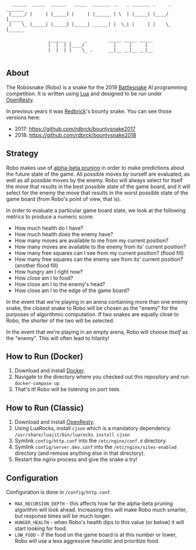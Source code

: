 ```
  ______  _____  ______   _____  _______ __   _ _______ _     _ _______
 |_____/ |     | |_____] |     | |______ | \  | |_____| |____/  |______
 |    \_ |_____| |_____] |_____| ______| |  \_| |     | |    \_ |______
                                                                       
                _______ _     _        _____ _____ _____               
                |  |  | |____/           |     |     |                 
                |  |  | |    \_ .      __|__ __|__ __|__               
                                                                       
```

## About
The Robosnake (Robo) is a snake for the 2019 [Battlesnake](http://www.battlesnake.io) AI programming competition. It is written using [Lua](https://www.lua.org/) and designed to be run under [OpenResty](http://openresty.org/).

In previous years it was [Redbrick](http://www.rdbrck.com)'s bounty snake. You can see those versions here:

* 2017: https://github.com/rdbrck/bountysnake2017
* 2018: https://github.com/rdbrck/bountysnake2018


## Strategy
Robo makes use of [alpha-beta pruning](https://en.wikipedia.org/wiki/Alpha%E2%80%93beta_pruning) in order to make predictions about the future state of the game. All possible moves by ourself are evaluated, as well as all possible moves by the enemy. Robo will always select for itself the move that results in the best possible state of the game board, and it will select for the enemy the move that results in the worst possible state of the game board (from Robo's point of view, that is).

In order to evaluate a particular game board state, we look at the following metrics to produce a numeric score:

* How much health do I have?
* How much health does the enemy have?
* How many moves are available to me from my current position?
* How many moves are available to the enemy from its' current position?
* How many free squares can I see from my current position? (flood fill)
* How many free squares can the enemy see from its' current position? (another flood fill)
* How hungry am I right now?
* How close am I to food?
* How close am I to the enemy's head?
* How close am I to the edge of the game board?

In the event that we're playing in an arena containing more than one enemy snake, the closest snake to Robo will be chosen as the "enemy" for the purposes of algorithmic computation. If two snakes are equally close to Robo, the shorter of the two will be selected.

In the event that we're playing in an empty arena, Robo will choose *itself* as the "enemy". This will often lead to hilarity!


## How to Run (Docker)
1. Download and install [Docker](http://docker.com/).
2. Navigate to the directory where you checked out this repository and run `docker-compose up`
3. That's it! Robo will be listening on port `5000`.


## How to Run (Classic)
1. Download and install [OpenResty](http://openresty.org/).
2. Using LuaRocks, install `cjson` which is a mandatory dependency: `/usr/share/luajit/bin/luarocks install cjson`
3. Symlink `config/http.conf` into the `/etc/nginx/conf.d` directory.
4. Symlink `config/server.dev.conf` into the `/etc/nginx/sites-enabled` directory (and remove anything else in that directory).
5. Restart the nginx process and give the snake a try!


## Configuration
Configuration is done in `/config/http.conf`. 

* `MAX_RECURSION_DEPTH` - this affects how far the alpha-beta pruning algorithm will look ahead. Increasing this will make Robo much smarter, but response times will be much longer.
* `HUNGER_HEALTH` - when Robo's health dips to this value (or below) it will start looking for food.
* `LOW_FOOD` - if the food on the game board is at this number or lower, Robo will use a less aggressive heuristic and prioritize food.
